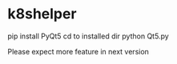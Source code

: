# k8shelper
pip install PyQt5
cd to installed dir
python Qt5.py

Please expect more feature in next version
